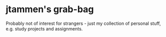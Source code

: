 jtammen's grab-bag
========

Probably not of interest for strangers - just my collection of personal stuff, e.g. study projects and assignments.